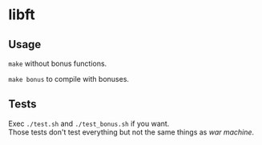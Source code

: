 # libft

## Usage

``make`` without bonus functions.

``make bonus`` to compile with bonuses.

## Tests

Exec ``./test.sh`` and ``./test_bonus.sh`` if you want.  
Those tests don't test everything but not the same things as *war machine*.
